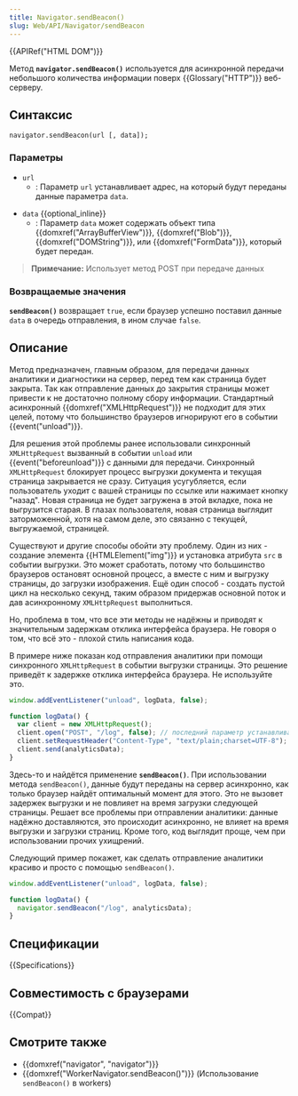 ```yaml
---
title: Navigator.sendBeacon()
slug: Web/API/Navigator/sendBeacon
---
```


{{APIRef("HTML DOM")}}

Метод **`navigator.sendBeacon()`** используется для асинхронной передачи небольшого количества информации поверх {{Glossary("HTTP")}} веб-серверу.

## Синтаксис

```
navigator.sendBeacon(url [, data]);
```

### Параметры

- `url`
  - : Параметр `url` устанавливает адрес, на который будут переданы данные параметра `data`.

<!---->

- `data` {{optional_inline}}
  - : Параметр `data` может содержать объект типа {{domxref("ArrayBufferView")}}, {{domxref("Blob")}}, {{domxref("DOMString")}}, или {{domxref("FormData")}}, который будет передан.

> **Примечание:** Использует метод POST при передаче данных

### Возвращаемые значения

**`sendBeacon()`** возвращает `true`, если браузер успешно поставил данные `data` в очередь отправления, в ином случае `false`.

## Описание

Метод предназначен, главным образом, для передачи данных аналитики и диагностики на сервер, перед тем как страница будет закрыта. Так как отправление данных до закрытия страницы может привести к не достаточно полному сбору информации. Стандартный асинхронный {{domxref("XMLHttpRequest")}} не подходит для этих целей, потому что большинство браузеров игнорируют его в событии {{event("unload")}}.

Для решения этой проблемы ранее использовали синхронный `XMLHttpRequest` вызванный в событии `unload` или {{event("beforeunload")}} с данными для передачи. Синхронный `XMLHttpRequest` блокирует процесс выгрузки документа и текущая страница закрывается не сразу. Ситуация усугубляется, если пользователь уходит с вашей страницы по ссылке или нажимает кнопку "назад". Новая страница не будет загружена в этой вкладке, пока не выгрузится старая. В глазах пользователя, новая страница выглядит заторможенной, хотя на самом деле, это связанно с текущей, выгружаемой, страницей.

Существуют и другие способы обойти эту проблему. Один из них - создание элемента {{HTMLElement("img")}} и установка атрибута `src` в событии выгрузки. Это может сработать, потому что большинство браузеров остановят основной процесс, а вместе с ним и выгрузку страницы, до загрузки изображения. Ещё один способ - создать пустой цикл на несколько секунд, таким образом придержав основной поток и дав асинхронному `XMLHttpRequest` выполниться.

Но, проблема в том, что все эти методы не надёжны и приводят к значительным задержкам отклика интерфейса браузера. Не говоря о том, что всё это - плохой стиль написания кода.

В примере ниже показан код отправления аналитики при помощи синхронного `XMLHttpRequest` в событии выгрузки страницы. Это решение приведёт к задержке отклика интерфейса браузера. Не используйте это.

```js
window.addEventListener("unload", logData, false);

function logData() {
  var client = new XMLHttpRequest();
  client.open("POST", "/log", false); // последний параметр устанавливает синхронный стиль
  client.setRequestHeader("Content-Type", "text/plain;charset=UTF-8");
  client.send(analyticsData);
}
```

Здесь-то и найдётся применение **`sendBeacon()`**. При использовании метода `sendBeacon()`, данные будут переданы на сервер асинхронно, как только браузер найдёт оптимальный момент для этого. Это не вызовет задержек выгрузки и не повлияет на время загрузки следующей страницы. Решает все проблемы при отправлении аналитики: данные надёжно доставляются, это происходит асинхронно, не влияет на время выгрузки и загрузки страниц. Кроме того, код выглядит проще, чем при использовании прочих ухищрений.

Следующий пример покажет, как сделать отправление аналитики красиво и просто с помощью `sendBeacon()`.

```js
window.addEventListener("unload", logData, false);

function logData() {
  navigator.sendBeacon("/log", analyticsData);
}
```

## Спецификации

{{Specifications}}

## Совместимость с браузерами

{{Compat}}

## Смотрите также

- {{domxref("navigator", "navigator")}}
- {{domxref("WorkerNavigator.sendBeacon()")}} (Использование `sendBeacon()` в workers)
